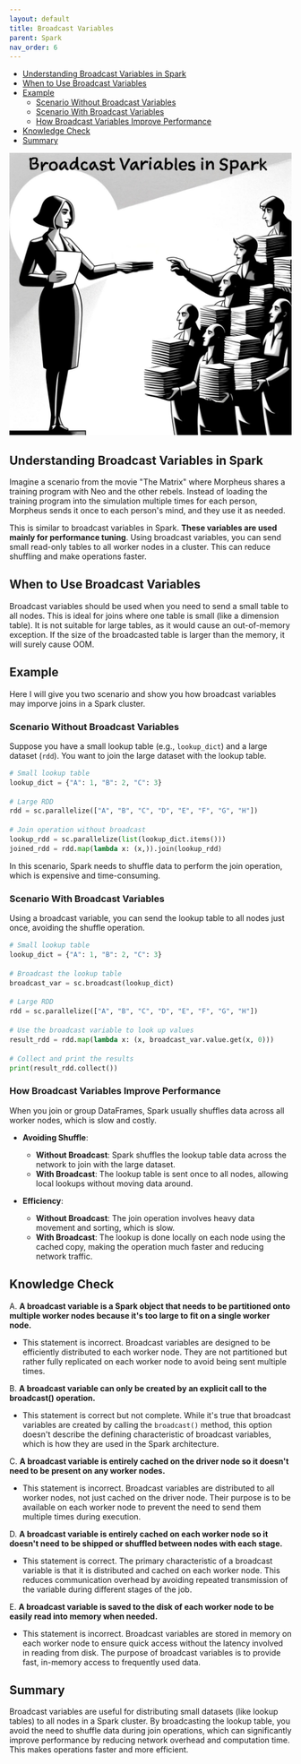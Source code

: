 ```yaml
---
layout: default
title: Broadcast Variables
parent: Spark
nav_order: 6
---
```

- [Understanding Broadcast Variables in Spark](#understanding-broadcast-variables-in-spark)
- [When to Use Broadcast Variables](#when-to-use-broadcast-variables)
- [Example](#example)
  - [Scenario Without Broadcast Variables](#scenario-without-broadcast-variables)
  - [Scenario With Broadcast Variables](#scenario-with-broadcast-variables)
  - [How Broadcast Variables Improve Performance](#how-broadcast-variables-improve-performance)
- [Knowledge Check](#knowledge-check)
- [Summary](#summary)

![](images/custom-image-2024-07-10-01-12-42.png)

## Understanding Broadcast Variables in Spark

Imagine a scenario from the movie "The Matrix" where Morpheus shares a training program with Neo and the other rebels. Instead of loading the training program into the simulation multiple times for each person, Morpheus sends it once to each person's mind, and they use it as needed.

This is similar to broadcast variables in Spark. **These variables are used mainly for performance tuning**. Using broadcast variables, you can send small read-only tables to all worker nodes in a cluster. This can reduce shuffling and make operations faster.

## When to Use Broadcast Variables

Broadcast variables should be used when you need to send a small table to all nodes. This is ideal for joins where one table is small (like a dimension table). It is not suitable for large tables, as it would cause an out-of-memory exception. If the size of the broadcasted table is larger than the memory, it will surely cause OOM.

## Example

Here I will give you two scenario and show you how broadcast variables may imporve joins in a Spark cluster.

### Scenario Without Broadcast Variables

Suppose you have a small lookup table (e.g., `lookup_dict`) and a large dataset (`rdd`). You want to join the large dataset with the lookup table.

```python
# Small lookup table
lookup_dict = {"A": 1, "B": 2, "C": 3}

# Large RDD
rdd = sc.parallelize(["A", "B", "C", "D", "E", "F", "G", "H"])

# Join operation without broadcast
lookup_rdd = sc.parallelize(list(lookup_dict.items()))
joined_rdd = rdd.map(lambda x: (x,)).join(lookup_rdd)
```

In this scenario, Spark needs to shuffle data to perform the join operation, which is expensive and time-consuming.

### Scenario With Broadcast Variables

Using a broadcast variable, you can send the lookup table to all nodes just once, avoiding the shuffle operation.

```python
# Small lookup table
lookup_dict = {"A": 1, "B": 2, "C": 3}

# Broadcast the lookup table
broadcast_var = sc.broadcast(lookup_dict)

# Large RDD
rdd = sc.parallelize(["A", "B", "C", "D", "E", "F", "G", "H"])

# Use the broadcast variable to look up values
result_rdd = rdd.map(lambda x: (x, broadcast_var.value.get(x, 0)))

# Collect and print the results
print(result_rdd.collect())
```

### How Broadcast Variables Improve Performance

When you join or group DataFrames, Spark usually shuffles data across all worker nodes, which is slow and costly.

- **Avoiding Shuffle**:
  - **Without Broadcast**: Spark shuffles the lookup table data across the network to join with the large dataset.
  - **With Broadcast**: The lookup table is sent once to all nodes, allowing local lookups without moving data around.

- **Efficiency**:
  - **Without Broadcast**: The join operation involves heavy data movement and sorting, which is slow.
  - **With Broadcast**: The lookup is done locally on each node using the cached copy, making the operation much faster and reducing network traffic.

## Knowledge Check

A. **A broadcast variable is a Spark object that needs to be partitioned onto multiple worker nodes because it's too large to fit on a single worker node.**
   - This statement is incorrect. Broadcast variables are designed to be efficiently distributed to each worker node. They are not partitioned but rather fully replicated on each worker node to avoid being sent multiple times.

B. **A broadcast variable can only be created by an explicit call to the broadcast() operation.**
   - This statement is correct but not complete. While it's true that broadcast variables are created by calling the `broadcast()` method, this option doesn't describe the defining characteristic of broadcast variables, which is how they are used in the Spark architecture.

C. **A broadcast variable is entirely cached on the driver node so it doesn't need to be present on any worker nodes.**
   - This statement is incorrect. Broadcast variables are distributed to all worker nodes, not just cached on the driver node. Their purpose is to be available on each worker node to prevent the need to send them multiple times during execution.

D. **A broadcast variable is entirely cached on each worker node so it doesn't need to be shipped or shuffled between nodes with each stage.**
   - This statement is correct. The primary characteristic of a broadcast variable is that it is distributed and cached on each worker node. This reduces communication overhead by avoiding repeated transmission of the variable during different stages of the job.

E. **A broadcast variable is saved to the disk of each worker node to be easily read into memory when needed.**
   - This statement is incorrect. Broadcast variables are stored in memory on each worker node to ensure quick access without the latency involved in reading from disk. The purpose of broadcast variables is to provide fast, in-memory access to frequently used data.
## Summary

Broadcast variables are useful for distributing small datasets (like lookup tables) to all nodes in a Spark cluster. By broadcasting the lookup table, you avoid the need to shuffle data during join operations, which can significantly improve performance by reducing network overhead and computation time. This makes operations faster and more efficient.

